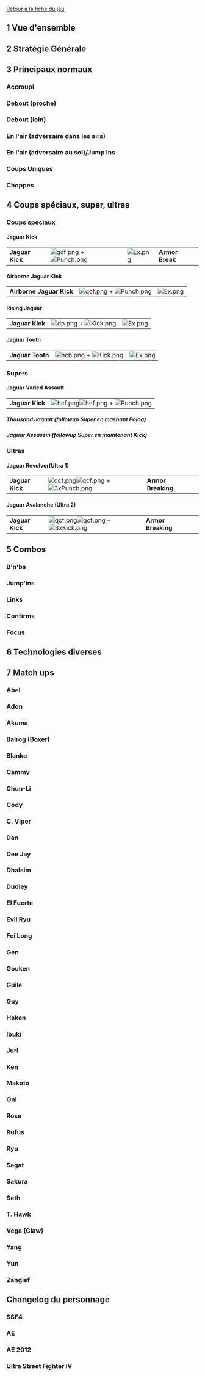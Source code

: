 [Retour à la fiche du
jeu](http://wiki.basgrospoing.fr/index.php/Super_Street_Fighter_IV)

## 1 Vue d'ensemble

## 2 Stratégie Générale

## 3 Principaux normaux

### Accroupi

### Debout (proche)

### Debout (loin)

### En l'air (adversaire dans les airs)

### En l'air (adversaire au sol)/Jump Ins

### Coups Uniques

### Choppes

## 4 Coups spéciaux, super, ultras

### Coups spéciaux

#### Jaguar Kick

|                 |                                                     |                      |                 |
|-----------------|-----------------------------------------------------|----------------------|-----------------|
| **Jaguar Kick** | ![](qcf.png "qcf.png") + ![](Punch.png "Punch.png") | ![](Ex.png "Ex.png") | **Armor Break** |

#### Airborne Jaguar Kick

|                          |                                                     |                      |
|--------------------------|-----------------------------------------------------|----------------------|
| **Airborne Jaguar Kick** | ![](qcf.png "qcf.png") + ![](Punch.png "Punch.png") | ![](Ex.png "Ex.png") |

#### Rising Jaguar

|                 |                                                 |                      |
|-----------------|-------------------------------------------------|----------------------|
| **Jaguar Kick** | ![](dp.png "dp.png") + ![](Kick.png "Kick.png") | ![](Ex.png "Ex.png") |

#### Jaguar Tooth

|                  |                                                   |                      |
|------------------|---------------------------------------------------|----------------------|
| **Jaguar Tooth** | ![](hcb.png "hcb.png") + ![](Kick.png "Kick.png") | ![](Ex.png "Ex.png") |

### Supers

#### Jaguar Varied Assault

|                 |                                                                           |
|-----------------|---------------------------------------------------------------------------|
| **Jaguar Kick** | ![](hcf.png "hcf.png")![](hcf.png "hcf.png") + ![](Punch.png "Punch.png") |

##### Thousand Jaguar (followup Super en mashant Poing)

##### Jaguar Assassin (followup Super en maintenant Kick)

### Ultras

#### Jaguar Revolver(Ultra 1)

|                 |                                                                               |                    |     |
|-----------------|-------------------------------------------------------------------------------|--------------------|-----|
| **Jaguar Kick** | ![](qcf.png "qcf.png")![](qcf.png "qcf.png") + ![](3xPunch.png "3xPunch.png") | **Armor Breaking** |     |

#### Jaguar Avalanche (Ultra 2)

|                 |                                                                             |                    |     |
|-----------------|-----------------------------------------------------------------------------|--------------------|-----|
| **Jaguar Kick** | ![](qcf.png "qcf.png")![](qcf.png "qcf.png") + ![](3xKick.png "3xKick.png") | **Armor Breaking** |     |

## 5 Combos

### B'n'bs

### Jump'ins

### Links

### Confirms

### Focus

## 6 Technologies diverses

## 7 Match ups

### Abel

### Adon

### Akuma

### Balrog (Boxer)

### Blanka

### Cammy

### Chun-Li

### Cody

### C. Viper

### Dan

### Dee Jay

### Dhalsim

### Dudley

### El Fuerte

### Evil Ryu

### Fei Long

### Gen

### Gouken

### Guile

### Guy

### Hakan

### Ibuki

### Juri

### Ken

### Makoto

### Oni

### Rose

### Rufus

### Ryu

### Sagat

### Sakura

### Seth

### T. Hawk

### Vega (Claw)

### Yang

### Yun

### Zangief

## Changelog du personnage

### SSF4

### AE

### AE 2012

### Ultra Street Fighter IV
